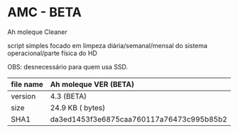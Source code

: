 # AMC - BETA

Ah moleque Cleaner

script simples focado em limpeza diária/semanal/mensal do sistema operacional/parte física do HD 

OBS: desnecessário para quem usa SSD.

file name|Ah moleque VER (BETA)
:---|:---
version| 4.3 (BETA)
size| 24.9 KB ( bytes)
SHA1| da3ed1453f3e6875caa760117a76473c995b85b2
